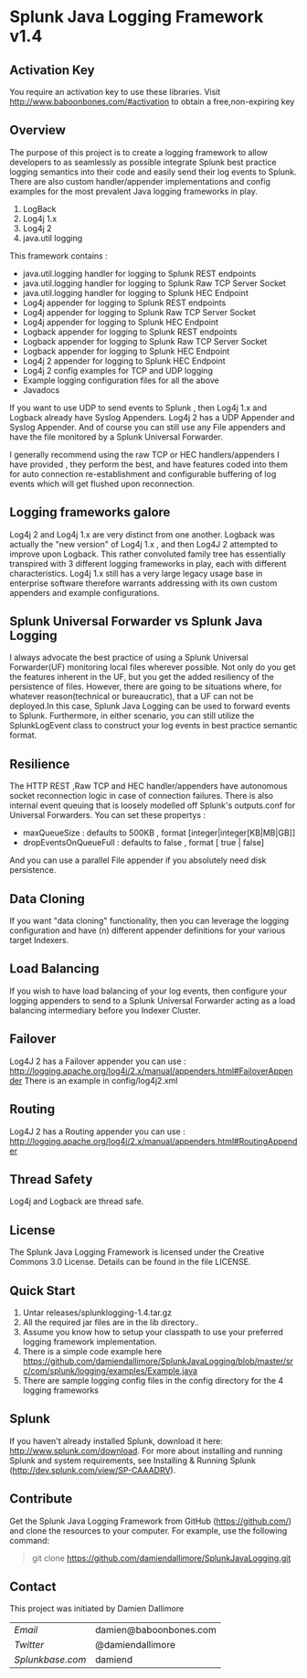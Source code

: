 # Splunk Java Logging Framework v1.4

## Activation Key

You require an activation key to use these libraries. Visit http://www.baboonbones.com/#activation to obtain a free,non-expiring key

## Overview

The purpose of this project is to create a logging framework to allow developers to as seamlessly as possible
integrate Splunk best practice logging semantics into their code and easily send their log events to Splunk.
There are also custom handler/appender implementations and config examples for the most prevalent Java logging frameworks in play.

1.	LogBack
2.	Log4j 1.x
3.  Log4j 2
4.	java.util logging

This framework contains :

*   java.util.logging handler for logging to Splunk REST endpoints
*   java.util.logging handler for logging to Splunk Raw TCP Server Socket
*   java.util.logging handler for logging to Splunk HEC Endpoint
*   Log4j appender for logging to Splunk REST endpoints
*   Log4j appender for logging to Splunk Raw TCP Server Socket
*   Log4j appender for logging to Splunk HEC Endpoint
*   Logback appender for logging to Splunk REST endpoints
*   Logback appender for logging to Splunk Raw TCP Server Socket
*   Logback appender for logging to Splunk HEC Endpoint
*   Log4j 2 appender for logging to Splunk HEC Endpoint
*   Log4j 2 config examples for TCP and UDP logging
*   Example logging configuration files for all the above
*   Javadocs

If you want to use UDP to send events to Splunk , then Log4j 1.x and Logback  already have Syslog Appenders.
Log4j 2 has a UDP Appender and Syslog Appender.
And of course you can still use any File appenders and have the file monitored by a Splunk Universal Forwarder.

I generally recommend using the raw TCP or HEC handlers/appenders I have provided , they perform the best, and have features coded into them for auto connection re-establishment and configurable buffering of log events which will get flushed upon reconnection.

## Logging frameworks galore

Log4j 2 and Log4j 1.x are very distinct from one another.
Logback was actually the "new version" of Log4j 1.x , and then Log4J 2 attempted to improve upon Logback.
This rather convoluted family tree has essentially transpired with 3 different logging frameworks in play, each with different characteristics.
Log4j 1.x still has a very large legacy usage base in enterprise software therefore warrants addressing with its own custom appenders and example configurations.

## Splunk Universal Forwarder vs Splunk Java Logging

I always advocate the best practice of using a Splunk Universal Forwarder(UF) monitoring local files wherever possible.
Not only do you get the features inherent in the UF, but you get the added resiliency of the persistence of files.
However, there are going to be situations where, for whatever reason(technical or bureaucratic), that a UF can not
be deployed.In this case, Splunk Java Logging can be used to forward events to Splunk.
Furthermore, in either scenario, you can still utilize the SplunkLogEvent class to construct your log events in best practice 
semantic format.


## Resilience

The HTTP REST ,Raw TCP and HEC handler/appenders have autonomous socket reconnection logic in case of connection failures.
There is also internal event queuing that is loosely modelled off Splunk's outputs.conf for Universal Forwarders.
You can set these propertys :
* maxQueueSize : defaults to 500KB , format [integer|integer[KB|MB|GB]]
* dropEventsOnQueueFull : defaults to false , format [ true | false]

And you can use a parallel File appender if you absolutely need disk persistence.

## Data Cloning

If you want "data cloning" functionality, then you can leverage the logging configuration and have (n) different appender
definitions for your various target Indexers.

## Load Balancing

If you wish to have load balancing of your log events, then configure your logging appenders to send to a Splunk Universal Forwarder acting
as a load balancing intermediary before you Indexer Cluster.

## Failover

Log4J 2 has a Failover appender you can use : http://logging.apache.org/log4j/2.x/manual/appenders.html#FailoverAppender
There is an example in config/log4j2.xml

## Routing

Log4J 2 has a Routing appender you can use : http://logging.apache.org/log4j/2.x/manual/appenders.html#RoutingAppender

## Thread Safety

Log4j and Logback are thread safe.

## License

The Splunk Java Logging Framework is licensed under the Creative Commons 3.0 License. 
Details can be found in the file LICENSE.

## Quick Start

1.	Untar releases/splunklogging-1.4.tar.gz
2.	All the required jar files are in the lib directory..
3.	Assume you know how to setup your classpath to use your preferred logging framework implementation.
4.	There is a simple code example here https://github.com/damiendallimore/SplunkJavaLogging/blob/master/src/com/splunk/logging/examples/Example.java
5.	There are sample logging config files in the config directory for the 4 logging frameworks

## Splunk

If you haven't already installed Splunk, download it here: 
http://www.splunk.com/download. For more about installing and running Splunk 
and system requirements, see Installing & Running Splunk 
(http://dev.splunk.com/view/SP-CAAADRV).

## Contribute

Get the Splunk Java Logging Framework from GitHub (https://github.com/) and clone the 
resources to your computer. For example, use the following command: 

>  git clone https://github.com/damiendallimore/SplunkJavaLogging.git


## Contact

This project was initiated by Damien Dallimore
<table>

<tr>
<td><em>Email</em></td>
<td>damien@baboonbones.com</td>
</tr>

<tr>
<td><em>Twitter</em>
<td>@damiendallimore</td>
</tr>

<tr>
<td><em>Splunkbase.com</em>
<td>damiend</td>
</tr>

</table>













